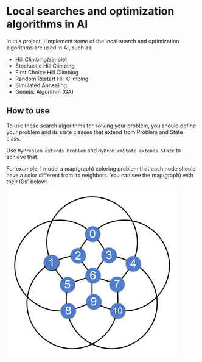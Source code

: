 # Local searches and optimization algorithms in AI
In this project, I implement some of the local search and optimization algorithms are used in AI, such as:
- Hill Climbing(simple)
- Stochastic Hill Climbing
- First Choice Hill Climbing
- Random Restart Hill Climbing
- Simulated Annealing
- Genetic Algorithm (GA)

## How to use
To use these search algorithms for solving your problem, you should define your problem and its state classes that extend from Problem and State class.

Use `MyProblem extends Problem` and `MyProblemState extends State` to achieve that.

For example, I model a map(graph) coloring problem that each node should have a color different from its neighbors. You can see the map(graph) with their IDs' below:

![picture](images/graph.png)
  
